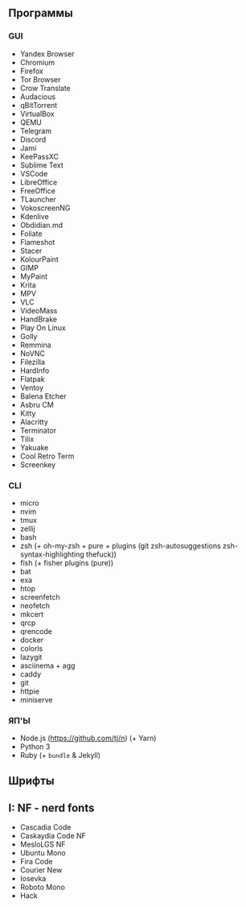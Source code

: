 ## Программы

### GUI

- Yandex Browser
- Chromium
- Firefox
- Tor Browser
- Crow Translate
- Audacious
- qBitTorrent
- VirtualBox
- QEMU
- Telegram
- Discord
- Jami
- KeePassXC
- Sublime Text
- VSCode
- LibreOffice
- FreeOffice
- TLauncher
- VokoscreenNG
- Kdenlive
- Obdidian.md
- Foliate
- Flameshot
- Stacer
- KolourPaint
- GIMP
- MyPaint
- Krita
- MPV
- VLC
- VideoMass
- HandBrake
- Play On Linux
- Golly
- Remmina
- NoVNC
- Filezilla
- HardInfo
- Flatpak
- Ventoy
- Balena Etcher
- Asbru CM
- Kitty
- Alacritty
- Terminator
- Tilix
- Yakuake
- Cool Retro Term
- Screenkey

### CLI

- micro
- nvim
- tmux
- zellij
- bash
- zsh (+ oh-my-zsh + pure + plugins (git zsh-autosuggestions zsh-syntax-highlighting thefuck))
- fish (+ fisher plugins (pure))
- bat
- exa
- htop
- screenfetch
- neofetch
- mkcert
- qrcp
- qrencode
- docker
- colorls
- lazygit
- asciinema + agg
- caddy
- git
- httpie
- miniserve

### ЯП'Ы

- Node.js (https://github.com/tj/n) (+ Yarn)
- Python 3
- Ruby (+ `bundle` & Jekyll)

## Шрифты

## I: NF - nerd fonts

- Cascadia Code
- Caskaydia Code NF
- MesloLGS NF
- Ubuntu Mono
- Fira Code
- Courier New
- Iosevka
- Roboto Mono
- Hack
